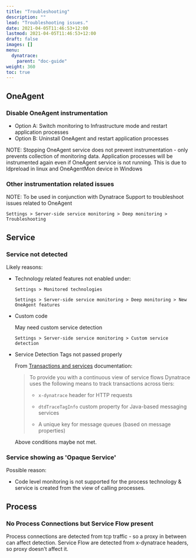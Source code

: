 ```yaml
---
title: "Troubleshooting"
description: ""
lead: "Troubleshooting issues."
date: 2021-04-05T11:46:53+12:00
lastmod: 2021-04-05T11:46:53+12:00
draft: false
images: []
menu: 
  dynatrace:
    parent: "doc-guide"
weight: 360
toc: true
---
```


## OneAgent

### Disable OneAgent instrumentation

- Option A: Switch monitoring to Infrastructure mode and restart application processes
- Option B: Uninstall OneAgent and restart application processes

NOTE: Stopping OneAgent service does not prevent instrumentation - only prevents collection of monitoring data. 
Application processes will be instrumented again even if OneAgent service is not running. This is due to ldpreload in linux and OneAgentMon device in Windows

### Other instrumentation related issues

NOTE: To be used in conjunction with Dynatrace Support to troubleshoot issues related to OneAgent

    Settings > Server-side service monitoring > Deep monitoring > Troubleshooting


## Service

### Service not detected

Likely reasons:

- Technology related features not enabled under:
    
    ```
    Settings > Monitored technologies

    Settings > Server-side service monitoring > Deep monitoring > New OneAgent features
    ```

- Custom code 
  
  May need custom service detection

    ```
    Settings > Server-side service monitoring > Custom service detection
    ```


- Service Detection Tags not passed properly

    From [Transactions and services](https://www.dynatrace.com/support/help/shortlink/transactions-and-services-hub) documentation:
    > To provide you with a continuous view of service flows Dynatrace uses the following means to track transactions across tiers:
    >
    > - `x-dynatrace` header for HTTP requests
    >
    > - `dtdTraceTagInfo` custom property for Java-based messaging services
    >
    > - A unique key for message queues (based on message properties)

    Above conditions maybe not met.

### Service showing as 'Opaque Service'

Possible reason:
- Code level monitoring is not supported for the process technology & service is created from the view of calling processes.

## Process

### No Process Connections but Service Flow present

  Process connections are detected from tcp traffic - so a proxy in between can affect detection. Service Flow are detected from x-dynatrace headers, so proxy doesn't affect it.